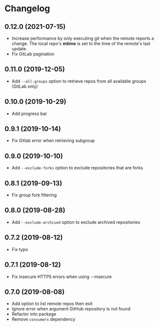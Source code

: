 # Changelog

## 0.12.0 (2021-07-15)
- Increase performance by only executing git when the remote reports a change. 
  The local repo's **mtime** is set to the time of the remote's last update.
- Fix GitLab pagination

## 0.11.0 (2019-12-05)
- Add `--all-groups` option to retrieve repos from all available groups (GitLab only)

## 0.10.0 (2019-10-29)
- Add progress bar

## 0.9.1 (2019-10-14)
- Fix Gitlab error when retrieving subgroup

## 0.9.0 (2019-10-10)
- Add `--exclude-forks` option to exclude repositories that are forks

## 0.8.1 (2019-09-13)
- Fix group fork filtering

## 0.8.0 (2019-08-28)
- Add `--exclude-archived` option to exclude archived repositories

## 0.7.2 (2019-08-12)
- Fix typo

## 0.7.1 (2019-08-12)
- Fix insecure HTTPS errors when using --insecure

## 0.7.0 (2019-08-08)
- Add option to list remote repos then exit
- Ignore error when argument GitHub repository is not found
- Refactor into package
- Remove `consumers` dependency
